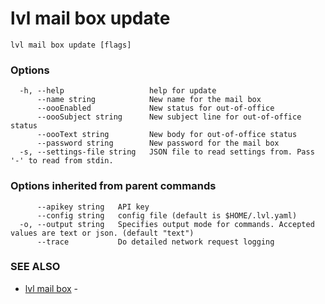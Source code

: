 # lvl mail box update



```
lvl mail box update [flags]
```

### Options

```
  -h, --help                   help for update
      --name string            New name for the mail box
      --oooEnabled             New status for out-of-office
      --oooSubject string      New subject line for out-of-office status
      --oooText string         New body for out-of-office status
      --password string        New password for the mail box
  -s, --settings-file string   JSON file to read settings from. Pass '-' to read from stdin.
```

### Options inherited from parent commands

```
      --apikey string   API key
      --config string   config file (default is $HOME/.lvl.yaml)
  -o, --output string   Specifies output mode for commands. Accepted values are text or json. (default "text")
      --trace           Do detailed network request logging
```

### SEE ALSO

* [lvl mail box](lvl_mail_box.md)	 - 


